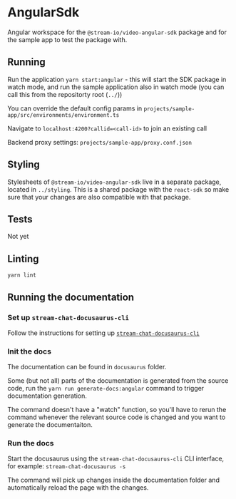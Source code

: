 # AngularSdk

Angular workspace for the `@stream-io/video-angular-sdk` package and for the sample app to test the package with.

## Running

Run the application `yarn start:angular` - this will start the SDK package in watch mode, and run the sample application also in watch mode (you can call this from the repositorty root (`../`))

You can override the default config params in `projects/sample-app/src/environments/environment.ts`

Navigate to `localhost:4200?callid=<call-id>` to join an existing call

Backend proxy settings: `projects/sample-app/proxy.conf.json`

## Styling

Stylesheets of `@stream-io/video-angular-sdk` live in a separate package, located in `../styling`. This is a shared package with the `react-sdk` so make sure that your changes are also compatible with that package.

## Tests

Not yet

## Linting

`yarn lint`

## Running the documentation

### Set up `stream-chat-docusaurus-cli`

Follow the instructions for setting up [`stream-chat-docusaurus-cli`](https://github.com/GetStream/stream-chat-docusaurus-cli#installation-and-using-the-cli)

### Init the docs

The documentation can be found in `docusaurus` folder.

Some (but not all) parts of the documentation is generated from the source code, run the `yarn run generate-docs:angular` command to trigger documentation generation.

The command doesn't have a "watch" function, so you'll have to rerun the command whenever the relevant source code is changed and you want to generate the documentaiton.

### Run the docs

Start the docusaurus using the `stream-chat-docusaurus-cli` CLI interface, for example:
`stream-chat-docusaurus -s`

The command will pick up changes inside the documentation folder and automatically reload the page with the changes.

